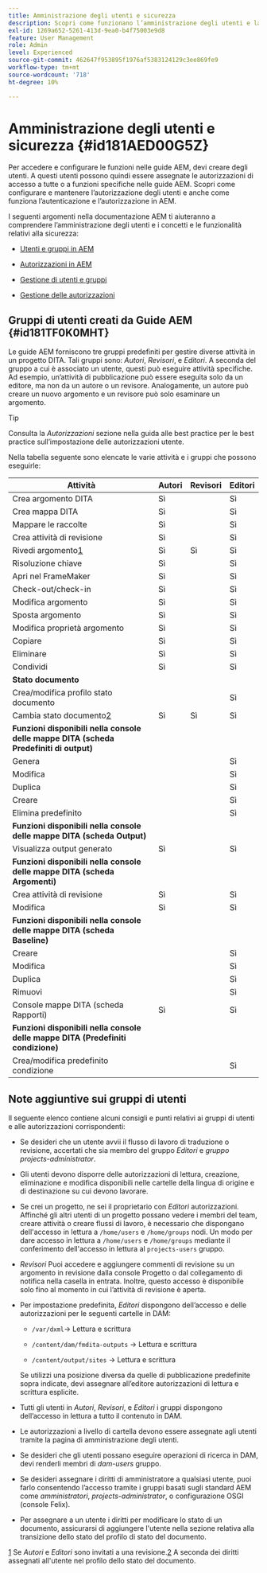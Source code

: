 ```yaml
---
title: Amministrazione degli utenti e sicurezza
description: Scopri come funzionano l’amministrazione degli utenti e la sicurezza
exl-id: 1269a652-5261-413d-9ea0-b4f75003e9d8
feature: User Management
role: Admin
level: Experienced
source-git-commit: 462647f953895f1976af5383124129c3ee869fe9
workflow-type: tm+mt
source-wordcount: '718'
ht-degree: 10%

---
```


# Amministrazione degli utenti e sicurezza {#id181AED00G5Z}

Per accedere e configurare le funzioni nelle guide AEM, devi creare degli utenti. A questi utenti possono quindi essere assegnate le autorizzazioni di accesso a tutte o a funzioni specifiche nelle guide AEM. Scopri come configurare e mantenere l’autorizzazione degli utenti e anche come funziona l’autenticazione e l’autorizzazione in AEM.

I seguenti argomenti nella documentazione AEM ti aiuteranno a comprendere l’amministrazione degli utenti e i concetti e le funzionalità relativi alla sicurezza:

- [Utenti e gruppi in AEM](https://helpx.adobe.com/experience-manager/6-5/sites/administering/using/security.html#UsersandGroupsinAEM)

- [Autorizzazioni in AEM](https://helpx.adobe.com/experience-manager/6-5/sites/administering/using/security.html#PermissionsinAEM)

- [Gestione di utenti e gruppi](https://helpx.adobe.com/experience-manager/6-5/sites/administering/using/security.html#ManagingUsersandGroups)

- [Gestione delle autorizzazioni](https://helpx.adobe.com/experience-manager/6-5/sites/administering/using/security.html#ManagingPermissions)


## Gruppi di utenti creati da Guide AEM {#id181TF0K0MHT}

Le guide AEM forniscono tre gruppi predefiniti per gestire diverse attività in un progetto DITA. Tali gruppi sono: *Autori*, *Revisori*, e *Editori*. A seconda del gruppo a cui è associato un utente, questi può eseguire attività specifiche. Ad esempio, un’attività di pubblicazione può essere eseguita solo da un editore, ma non da un autore o un revisore. Analogamente, un autore può creare un nuovo argomento e un revisore può solo esaminare un argomento.

>[!TIP]
>
> Consulta la *Autorizzazioni* sezione nella guida alle best practice per le best practice sull’impostazione delle autorizzazioni utente.

Nella tabella seguente sono elencate le varie attività e i gruppi che possono eseguirle:

| Attività | Autori | Revisori | Editori |
|----|-------|---------|----------|
| Crea argomento DITA | Sì |   | Sì |
| Crea mappa DITA | Sì |   | Sì |
| Mappare le raccolte | Sì |   | Sì |
| Crea attività di revisione | Sì |   | Sì |
| Rivedi argomento[1](#fntarg_1) | Sì | Sì | Sì |
| Risoluzione chiave | Sì |   | Sì |
| Apri nel FrameMaker | Sì |   | Sì |
| Check-out/check-in | Sì |   | Sì |
| Modifica argomento | Sì |   | Sì |
| Sposta argomento | Sì |   | Sì |
| Modifica proprietà argomento | Sì |   | Sì |
| Copiare | Sì |   | Sì |
| Eliminare | Sì |   | Sì |
| Condividi | Sì |   | Sì |
| **Stato documento** |
| Crea/modifica profilo stato documento |   |   | Sì |
| Cambia stato documento[2](#fntarg_2) | Sì | Sì | Sì |
| **Funzioni disponibili nella console delle mappe DITA \(scheda Predefiniti di output\)** |
| Genera |   |   | Sì |
| Modifica |   |   | Sì |
| Duplica |   |   | Sì |
| Creare |   |   | Sì |
| Elimina predefinito |   |   | Sì |
| **Funzioni disponibili nella console delle mappe DITA \(scheda Output\)** |
| Visualizza output generato | Sì |   | Sì |
| **Funzioni disponibili nella console delle mappe DITA \(scheda Argomenti\)** |
| Crea attività di revisione | Sì |   | Sì |
| Modifica | Sì |   | Sì |
| **Funzioni disponibili nella console delle mappe DITA \(scheda Baseline\)** |
| Creare |   |   | Sì |
| Modifica |   |   | Sì |
| Duplica |   |   | Sì |
| Rimuovi |   |   | Sì |
| Console mappe DITA \(scheda Rapporti\) | Sì |   | Sì |
| **Funzioni disponibili nella console delle mappe DITA \(Predefiniti condizione\)** |
| Crea/modifica predefinito condizione |   |   | Sì |

## Note aggiuntive sui gruppi di utenti

Il seguente elenco contiene alcuni consigli e punti relativi ai gruppi di utenti e alle autorizzazioni corrispondenti:

- Se desideri che un utente avvii il flusso di lavoro di traduzione o revisione, accertati che sia membro del gruppo *Editori* e *gruppo projects-administrator*.

- Gli utenti devono disporre delle autorizzazioni di lettura, creazione, eliminazione e modifica disponibili nelle cartelle della lingua di origine e di destinazione su cui devono lavorare.

- Se crei un progetto, ne sei il proprietario con *Editori* autorizzazioni. Affinché gli altri utenti di un progetto possano vedere i membri del team, creare attività o creare flussi di lavoro, è necessario che dispongano dell&#39;accesso in lettura a `/home/users` e `/home/groups` nodi. Un modo per dare accesso in lettura a `/home/users` e `/home/groups` mediante il conferimento dell&#39;accesso in lettura al `projects-users` gruppo.

- *Revisori* Puoi accedere e aggiungere commenti di revisione su un argomento in revisione dalla console Progetto o dal collegamento di notifica nella casella in entrata. Inoltre, questo accesso è disponibile solo fino al momento in cui l’attività di revisione è aperta.

- Per impostazione predefinita, *Editori* dispongono dell’accesso e delle autorizzazioni per le seguenti cartelle in DAM:

   - ``/var/dxml``-\> Lettura e scrittura

   - `/content/dam/fmdita-outputs` -\> Lettura e scrittura

   - `/content/output/sites` -\> Lettura e scrittura

  Se utilizzi una posizione diversa da quelle di pubblicazione predefinite sopra indicate, devi assegnare all’editore autorizzazioni di lettura e scrittura esplicite.

- Tutti gli utenti in *Autori*, *Revisori*, e *Editori* i gruppi dispongono dell’accesso in lettura a tutto il contenuto in DAM.

- Le autorizzazioni a livello di cartella devono essere assegnate agli utenti tramite la pagina di amministrazione degli utenti.

- Se desideri che gli utenti possano eseguire operazioni di ricerca in DAM, devi renderli membri di *dam-users* gruppo.

- Se desideri assegnare i diritti di amministratore a qualsiasi utente, puoi farlo consentendo l’accesso tramite i gruppi basati sugli standard AEM come *amministratori*, *projects-administrator*, o configurazione OSGI \(console Felix\).

- Per assegnare a un utente i diritti per modificare lo stato di un documento, assicurarsi di aggiungere l&#39;utente nella sezione relativa alla transizione dello stato del profilo di stato del documento.

[1](#fnsrc_1) Se *Autori* e *Editori* sono invitati a una revisione.[2](#fnsrc_2) A seconda dei diritti assegnati all&#39;utente nel profilo dello stato del documento.
